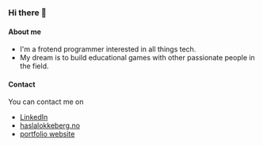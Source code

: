 ### Hi there 👋


#### About me
- I'm a frotend programmer interested in all things tech. 
- My dream is to build educational games with other passionate people in the field. 

#### Contact
You can contact me on
- [LinkedIn](https://no.linkedin.com/in/helena-lokkeberg-3501351a9) 
- [haslalokkeberg.no](https://haslalokkeberg.no/)
- [portfolio website](https://helenas-portfolio-2.netlify.app/)





